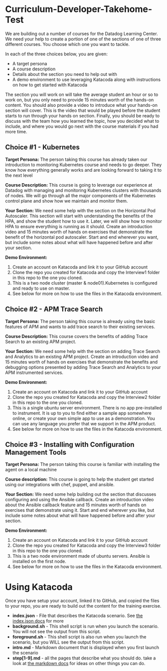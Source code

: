 # Curriculum-Developer-Takehome-Test

We are building out a number of courses for the Datadog Learning Center. We need your help to create a portion of one of the sections of one of three different courses. You choose which one you want to tackle. 

In each of the three choices below, you are given:
* A target persona
* A course description
* Details about the section you need to help out with
* A demo environment to use leveraging Katacoda along with instructions on how to get started with Katacoda

The section you will work on will take the average student an hour or so to work on, but you only need to provide 15 minutes worth of the hands-on content. You should also provide a video to introduce what your hands-on section will cover. This is the video that would be played before the student starts to run through your hands on section. Finally, you should be ready to discuss with the team how you learned the topic, how you decided what to include, and where you would go next with the course materials if you had more time. 

## Choice #1 - Kubernetes
**Target Persona:** The person taking this course has already taken our introduction to monitoring Kubernetes course and needs to go deeper. They know how everything generally works and are looking forward to taking it to the next level

**Course Description:** This course is going to leverage our experience at Datadog with managing and monitoring Kubernetes clusters with thousands of nodes. We will go through all the major components of the Kubernetes control plane and show how we maintain and monitor them. 

**Your Section:** We need some help with the section on the Horizontal Pod Autoscaler. This section will start with understanding the benefits of the HPA, and show the student how to use it. Later, we will show how to monitor HPA to ensure everything is running as it should. Create an introduction video and 15 minutes worth of hands on exercises that demonstrate the benefit of the horizontal pod autoscaler. Start and end wherever you want, but include some notes about what will have happened before and after your section.

**Demo Environment:** 

1. Create an account on Katacoda and link it to your GitHub account
2. Clone the repo you created for Katacoda and copy the Interview1 folder in this repo to the one you cloned.
3. This is a two node cluster (master & node01).Kubernetes is configured and ready to use on master.
4. See below for more on how to use the files in the Katacoda environment.


## Choice #2 - APM Trace Search
**Target Persona:** The person taking this course is already using the basic features of APM and wants to add trace search to their existing services.

**Course Description:** This course covers the benefits of adding Trace Search to an existing APM project.

**Your Section:** We need some help with the section on adding Trace Search and Analytics to an existing APM project. Create an introduction video and 15 minutes worth of hands on exercises that demonstrate the benefits and debugging options presented by adding Trace Search and Analytics to your APM instrumented services.

**Demo Environment:** 

1. Create an account on Katacoda and link it to your GitHub account
2. Clone the repo you created for Katacoda and copy the Interview2 folder in this repo to the one you cloned.
3. This is a single ubuntu server environment. There is no app pre-installed to instrument. It is up to you to find either a sample app somewhere online, or create your own simple app to use as a demonstration. You can use any language you prefer that we support in the APM product.
4. See below for more on how to use the files in the Katacoda environment.

## Choice #3 - Installing with Configuration Management Tools
**Target Persona:** The person taking this course is familiar with installing the agent on a local machine

**Course description:** This course is going to help the student get started using our integrations with chef, puppet, and ansible. 

**Your Section:** We need some help building out the section that discusses configuring and using the Ansible callback. Create an introduction video about the Ansible callback feature and 15 minutes worth of hands on exercises that demonstrate using it. Start and end wherever you like, but include some notes about what will have happened before and after your section.

**Demo Environment:** 

1. Create an account on Katacoda and link it to your GitHub account
2. Clone the repo you created for Katacoda and copy the Interview3 folder in this repo to the one you cloned. 
3. This is a two node environment made of ubuntu servers. Ansible is installed on the first node.
4. See below for more on how to use the files in the Katacoda environment.

# Using Katacoda

Once you have setup your account, linked it to GitHub, and copied the files to your repo, you are ready to build out the content for the training exercise.

* **index.json** - File that describes the Katacoda scenario. See [the index.json docs](https://www.katacoda.com/docs/scenarios/index-json) for more
* **background.sh** - This shell script is run when you launch the scenario. You will not see the output from this script.
* **foreground.sh** - This shell script is also run when you launch the scenario, but you WILL see the output from this script.
* **intro.md** - Markdown document that is displayed when you first launch the scenario
* **step[1-9].md** - all the pages that describe what you should do. take a look at [the markdown docs](https://www.katacoda.com/docs/scenarios/markdown-syntax) for ideas on other things you can do.